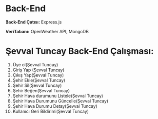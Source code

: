 # Back-End

**Back-End Çatısı:** Express.js

**VeriTabanı:** OpenWeather API, MongoDB

# Şevval Tuncay Back-End Çalışması:

1. Üye ol(Şevval Tuncay)
2. Giriş Yap (Şevval Tuncay)
3. Çıkış Yap(Şevval Tuncay)
4. Şehir Ekle(Şevval Tuncay)
5. Şehir Sil(Şevval Tuncay)
6. Şehir Beğen(Şevval Tuncay)
7. Şehir Hava durumunu Listele(Şevval Tuncay)
8. Şehir Hava Durumunu Güncelle(Şevval Tuncay)
9. Şehir Hava Durumu Detay(Şevval Tuncay)
10. Kullanıcı Geri Bildirimi(Şevval Tuncay)
